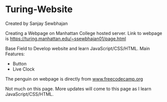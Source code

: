 # Turing-Website

Created by Sanjay Sewbhajan

Creating a Webpage on Manhattan College hosted server. 
Link to webpage is https://turing.manhattan.edu/~ssewbhajan01/page.html

Base Field to Develop website and learn JavaScript/CSS/HTML.
Main Features:
- Button
- Live Clock

The penguin on webpage is directly from www.freecodecamp.org 

Not much on this page. More updates will come to this page as I learn JavaScript/CSS/HTML.
